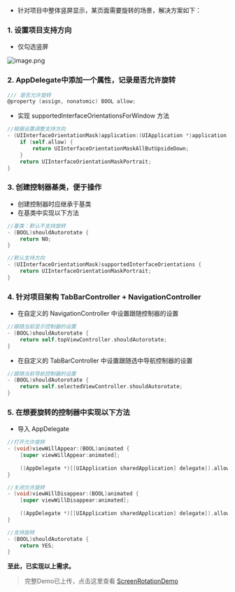 - 针对项目中整体竖屏显示，某页面需要旋转的场景，解决方案如下：

### 1. 设置项目支持方向

- 仅勾选竖屏

![image.png](https://tva1.sinaimg.cn/large/006y8mN6gy1g8qtu3ipexj30is04yweu.jpg)

### 2. AppDelegate中添加一个属性，记录是否允许旋转

```objective-c
/// 是否允许旋转
@property (assign, nonatomic) BOOL allow;
```

- 实现 supportedInterfaceOrientationsForWindow 方法

```objective-c
//根据设置调整支持方向
- (UIInterfaceOrientationMask)application:(UIApplication *)application supportedInterfaceOrientationsForWindow:(UIWindow *)window {
    if (self.allow) {
        return UIInterfaceOrientationMaskAllButUpsideDown;
    }
    return UIInterfaceOrientationMaskPortrait;
}
```

### 3. 创建控制器基类，便于操作

- 创建控制器时应继承于基类
- 在基类中实现以下方法

```objective-c
//基类：默认不支持旋转
- (BOOL)shouldAutorotate {
    return NO;
}

//默认支持方向
- (UIInterfaceOrientationMask)supportedInterfaceOrientations {
    return UIInterfaceOrientationMaskPortrait;
}
```

### 4. 针对项目架构 TabBarController + NavigationController

- 在自定义的 NavigationController 中设置跟随控制器的设置

```objective-c
//跟随当前显示控制器的设置
- (BOOL)shouldAutorotate {
    return self.topViewController.shouldAutorotate;
}
```

- 在自定义的 TabBarController 中设置跟随选中导航控制器的设置

```objective-c
//跟随当前导航控制器的设置
- (BOOL)shouldAutorotate {
    return self.selectedViewController.shouldAutorotate;
}
```

### 5. 在想要旋转的控制器中实现以下方法

- 导入 AppDelegate

```objective-c
//打开允许旋转
- (void)viewWillAppear:(BOOL)animated {
    [super viewWillAppear:animated];
    
    ((AppDelegate *)[[UIApplication sharedApplication] delegate]).allow = YES;
}

//关闭允许旋转
- (void)viewWillDisappear:(BOOL)animated {
    [super viewWillDisappear:animated];
    
    ((AppDelegate *)[[UIApplication sharedApplication] delegate]).allow = NO;
}

//支持旋转
- (BOOL)shouldAutorotate {
    return YES;
}

```

**至此，已实现以上需求。**

> 完整Demo已上传，点击这里查看 [ScreenRotationDemo](https://github.com/mortal-master/ScreenRotationDemo)



